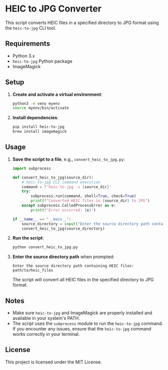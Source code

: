 # HEIC to JPG Converter

This script converts HEIC files in a specified directory to JPG format using the `heic-to-jpg` CLI tool.

## Requirements

- Python 3.x
- `heic-to-jpg` Python package
- ImageMagick

## Setup

1. **Create and activate a virtual environment**:

    ```bash
    python3 -m venv myenv
    source myenv/bin/activate
    ```

2. **Install dependencies**:

    ```bash
    pip install heic-to-jpg
    brew install imagemagick
    ```

## Usage

1. **Save the script to a file**, e.g., `convert_heic_to_jpg.py`:

    ```python
    import subprocess

    def convert_heic_to_jpg(source_dir):
        # heic-to-jpg CLI command execution
        command = f'heic-to-jpg -s {source_dir}'
        try:
            subprocess.run(command, shell=True, check=True)
            print(f"Converted HEIC files in {source_dir} to JPG")
        except subprocess.CalledProcessError as e:
            print(f"Error occurred: {e}")

    if __name__ == "__main__":
        source_directory = input("Enter the source directory path containing HEIC files: ")
        convert_heic_to_jpg(source_directory)
    ```

2. **Run the script**:

    ```bash
    python convert_heic_to_jpg.py
    ```

3. **Enter the source directory path** when prompted:

    ```
    Enter the source directory path containing HEIC files: path/to/heic_files
    ```

    The script will convert all HEIC files in the specified directory to JPG format.

## Notes

- Make sure `heic-to-jpg` and ImageMagick are properly installed and available in your system's PATH.
- The script uses the `subprocess` module to run the `heic-to-jpg` command. If you encounter any issues, ensure that the `heic-to-jpg` command works correctly in your terminal.

## License

This project is licensed under the MIT License.
